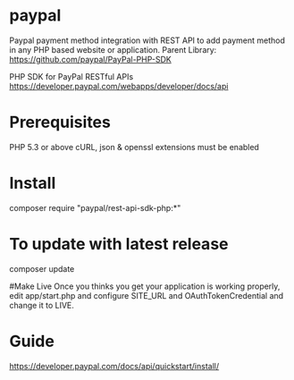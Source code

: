 # paypal
Paypal payment method integration with REST API to add payment method in any PHP based website or application.
Parent Library: https://github.com/paypal/PayPal-PHP-SDK

PHP SDK for PayPal RESTful APIs
https://developer.paypal.com/webapps/developer/docs/api

# Prerequisites
PHP 5.3 or above
cURL, json & openssl extensions must be enabled

# Install
composer require "paypal/rest-api-sdk-php:*"

# To update with latest release
composer update

#Make Live
Once you thinks you get your application is working properly, edit app/start.php and configure SITE_URL and OAuthTokenCredential and change it to LIVE.

# Guide
https://developer.paypal.com/docs/api/quickstart/install/
